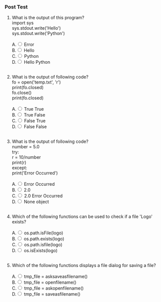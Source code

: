 ### Post Test
1. What is the output of this program?<br>
import sys<br>
sys.stdout.write('Hello')<br>
sys.stdout.write('Python')<br>
                        <br>
                        A.<input type="radio" name="but" id="rb11" onclick="click1();">&nbsp;Error
                        <br>
                        B.<input type="radio" name="but" id="rb12" onclick="click1();">&nbsp;Hello
                        <br>
                        C.<input type="radio" name="but" id="rb13" onclick="click1();">&nbsp;Python
                        <br>
                        D.<input type="radio" name="but" id="rb14" onclick="click1();">&nbsp;Hello Python
                        <br>
                        <p id = "p1"></p>
                        <br>
2. What is the output of following code?<br>
fo = open('temp.txt', 'r')<br>
print(fo.closed)<br>
fo.close()<br>
print(fo.closed)<br>
                        <br>
                        A.<input type="radio" name="but" id="rb11" onclick="click1();">&nbsp;True True
                        <br>
                        B.<input type="radio" name="but" id="rb12" onclick="click1();">&nbsp;True False
                        <br>
                        C.<input type="radio" name="but" id="rb13" onclick="click1();">&nbsp;False True 
                        <br>
                        D.<input type="radio" name="but" id="rb14" onclick="click1();">&nbsp;False False
                        <br>
                        <p id = "p1"></p>
                        <br>
3. What is the output of following code?<br>
number = 5.0 <br>
try:<br>
    r = 10/number<br>
    print(r)<br>
except:<br>
    print('Error Occurred')<br>
                        <br>
                        A.<input type="radio" name="but" id="rb11" onclick="click1();">&nbsp;Error Occurred
                        <br>
                        B.<input type="radio" name="but" id="rb12" onclick="click1();">&nbsp;2.0
                        <br>
                        C.<input type="radio" name="but" id="rb13" onclick="click1();">&nbsp;2.0 Error Occurred
                        <br>
                        D.<input type="radio" name="but" id="rb14" onclick="click1();">&nbsp;None object
                        <br>
                        <p id = "p1"></p>
                        <br>
4. Which of the following functions can be used to check if a file 'Logo' exists?<br>
                        <br>
                        A.<input type="radio" name="but" id="rb11" onclick="click1();">&nbsp;os.path.isFile(logo)
                        <br>
                        B.<input type="radio" name="but" id="rb12" onclick="click1();">&nbsp;os.path.exists(logo)
                        <br>
                        C.<input type="radio" name="but" id="rb13" onclick="click1();">&nbsp;os.path.isfile(logo)
                        <br>
                        D.<input type="radio" name="but" id="rb14" onclick="click1();">&nbsp;os.isExists(logo)
                        <br>
                        <p id = "p1"></p>
                        <br>
5. Which of the following functions displays a file dialog for saving  a file?<br>
                        <br>
                        A.<input type="radio" name="but" id="rb11" onclick="click1();">&nbsp;tmp_file = asksaveasfilename()
                        <br>
                        B.<input type="radio" name="but" id="rb12" onclick="click1();">&nbsp;tmp_file = openfilename()
                        <br>
                        C.<input type="radio" name="but" id="rb13" onclick="click1();">&nbsp;tmp_file = askopenfilename()
                        <br>
                        D.<input type="radio" name="but" id="rb14" onclick="click1();">&nbsp;tmp_file = saveasfilename()
                        <br>
                        <p id = "p1"></p>
                        <br>